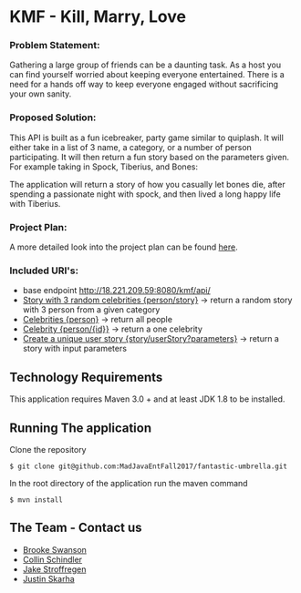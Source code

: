 # KMF - Kill, Marry, Love
### Problem Statement:
Gathering a large group of friends can be a daunting task.  As a host you can find yourself worried about keeping everyone
entertained. There is a need for a hands off way to keep everyone engaged without sacrificing your own sanity. 

### Proposed Solution:
This API is built as a fun icebreaker, party game similar to quiplash.  It will either take in a list of 3 name, a category, or a number 
of person participating.  It will then return a fun story based on the parameters given. For example taking in Spock, Tiberius, 
and Bones: 

The application will return a story of how you casually let bones die, after spending a passionate night with spock, and 
then lived a long happy life with Tiberius.  

### Project Plan:

A more detailed look into the project plan can be found [here](design.md).

### Included URI's:
- base endpoint http://18.221.209.59:8080/kmf/api/
- [Story with 3 random celebrities {person/story}](http://18.221.209.59:8080/kmf/api/person/story) -> return a random story with 3 person from a given category
- [Celebrities {person}](http://18.221.209.59:8080/kmf/api/person) -> return all people
- [Celebrity {person/{id}}](http://18.221.209.59:8080/kmf/api/person/2) -> return a one celebrity
- [Create a unique user story {story/userStory?parameters}](http://18.221.209.59:8080/kmf/api/story/userStory?killChoice=Collin&marryChoice=Justin&loveChoice=Jake) -> return a story with input parameters

## Technology Requirements

This application requires Maven 3.0 + and at least JDK 1.8 to be installed. 


## Running The application

Clone the repository 
```
$ git clone git@github.com:MadJavaEntFall2017/fantastic-umbrella.git
```

In the root directory of the application run the maven command 
```
$ mvn install
```

## The Team - Contact us
- [Brooke Swanson](mailto:kmf@kmf.com) 
- [Collin Schindler](mailto:)
- [Jake Stroffregen](mailto:)
- [Justin Skarha](mailto:) 
